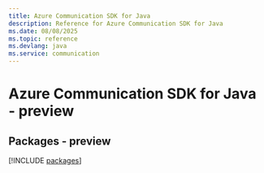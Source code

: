 ```yaml
---
title: Azure Communication SDK for Java
description: Reference for Azure Communication SDK for Java
ms.date: 08/08/2025
ms.topic: reference
ms.devlang: java
ms.service: communication
---
```

# Azure Communication SDK for Java - preview
## Packages - preview
[!INCLUDE [packages](communication-index.md)]